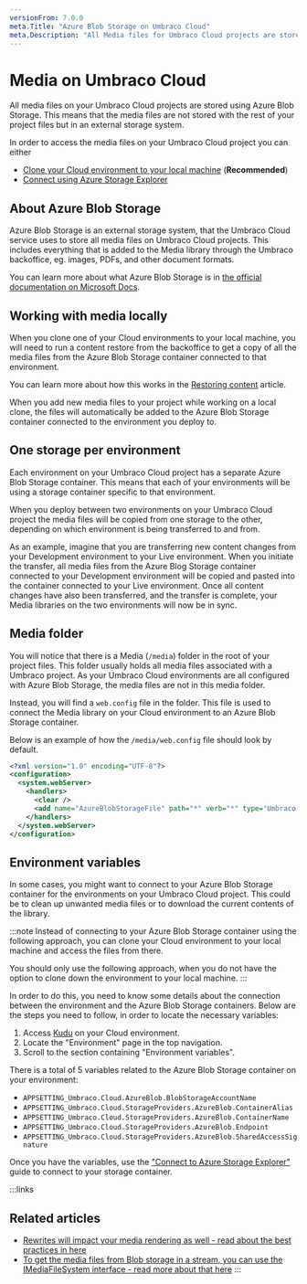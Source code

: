 ```yaml
---
versionFrom: 7.0.0
meta.Title: "Azure Blob Storage on Umbraco Cloud"
meta.Description: "All Media files for Umbraco Cloud projects are stored in Azure Blob Storage contaiers. Each environment has a separate container linked to it."
---
```


# Media on Umbraco Cloud

All media files on your Umbraco Cloud projects are stored using Azure Blob Storage. This means that the media files are not stored with the rest of your project files but in an external storage system.

In order to access the media files on your Umbraco Cloud project you can either

* [Clone your Cloud environment to your local machine](../Working-Locally) (**Recommended**)
* [Connect using Azure Storage Explorer](Connect-to-Azure-Storage-Explorer)

## About Azure Blob Storage

Azure Blob Storage is an external storage system, that the Umbraco Cloud service uses to store all media files on Umbraco Cloud projects. This includes everything that is added to the Media library through the Umbraco backoffice, eg. images, PDFs, and other document formats.

You can learn more about what Azure Blob Storage is in [the official documentation on Microsoft Docs](https://docs.microsoft.com/en-us/azure/storage/blobs/storage-blobs-overview).

## Working with media locally

When you clone one of your Cloud environments to your local machine, you will need to run a content restore from the backoffice to get a copy of all the media files from the Azure Blob Storage container connected to that environment.

You can learn more about how this works in the [Restoring content](../../Deployment/Restoring-content) article.

When you add new media files to your project while working on a local clone, the files will automatically be added to the Azure Blob Storage container connected to the environment you deploy to.

## One storage per environment

Each environment on your Umbraco Cloud project has a separate Azure Blob Storage container. This means that each of your environments will be using a storage container specific to that environment.

When you deploy between two environments on your Umbraco Cloud project the media files will be copied from one storage to the other, depending on which environment is being transferred to and from.

As an example, imagine that you are transferring new content changes from your Development environment to your Live environment. When you initiate the transfer, all media files from the Azure Blog Storage container connected to your Development environment will be copied and pasted into the container connected to your Live environment. Once all content changes have also been transferred, and the transfer is complete, your Media libraries on the two environments will now be in sync.

## Media folder

You will notice that there is a Media (`/media`) folder in the root of your project files. This folder usually holds all media files associated with a Umbraco project. As your Umbraco Cloud environments are all configured with Azure Blob Storage, the media files are not in this media folder.

Instead, you will find a `web.config` file in the folder. This file is used to connect the Media library on your Cloud environment to an Azure Blob Storage container.

Below is an example of how the `/media/web.config` file should look by default.

```xml
<?xml version="1.0" encoding="UTF-8"?>
<configuration>
  <system.webServer>
    <handlers>
      <clear />
      <add name="AzureBlobStorageFile" path="*" verb="*" type="Umbraco.Cloud.StorageProviders.AzureBlob.FileHandler, Umbraco.Cloud.StorageProviders.AzureBlob" />
    </handlers>
  </system.webServer>
</configuration>
```

## Environment variables

In some cases, you might want to connect to your Azure Blob Storage container for the environments on your Umbraco Cloud project. This could be to clean up unwanted media files or to download the current contents of the library.

:::note
Instead of connecting to your Azure Blob Storage container using the following approach, you can clone your Cloud environment to your local machine and access the files from there.

You should only use the following approach, when you do not have the option to clone down the environment to your local machine.
:::

In order to do this, you need to know some details about the connection between the environment and the Azure Blob Storage containers. Below are the steps you need to follow, in order to locate the necessary variables:

1. Access [Kudu](../Power-Tools) on your Cloud environment.
2. Locate the "Environment" page in the top navigation.
3. Scroll to the section containing "Environment variables".

There is a total of 5 variables related to the Azure Blob Storage container on your environment:

* `APPSETTING_Umbraco.Cloud.AzureBlob.BlobStorageAccountName`
* `APPSETTING_Umbraco.Cloud.StorageProviders.AzureBlob.ContainerAlias`
* `APPSETTING_Umbraco.Cloud.StorageProviders.AzureBlob.ContainerName`
* `APPSETTING_Umbraco.Cloud.StorageProviders.AzureBlob.Endpoint`
* `APPSETTING_Umbraco.Cloud.StorageProviders.AzureBlob.SharedAccessSignature`

Once you have the variables, use the ["Connect to Azure Storage Explorer"](Connect-to-Azure-Storage-Explorer) guide to connect to your storage container. 

:::links
## Related articles
- [Rewrites will impact your media rendering as well - read about the best practices in here](https://our.umbraco.com/documentation/Umbraco-Cloud/Set-Up/Manage-Hostnames/Rewrites-on-Cloud/)
- [To get the media files from Blob storage in a stream, you can use the IMediaFileSystem interface - read more about that here](https://our.umbraco.com/Documentation/Reference/Configuration-for-Umbraco-7-and-8/fileSystemProviders/#get-the-contents-of-a-file-as-a-stream)
:::

